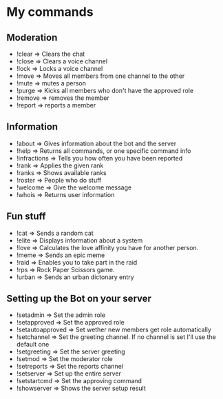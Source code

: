 # My commands

## Moderation

- !clear => Clears the chat
- !close => Clears a voice channel
- !lock => Locks a voice channel
- !move => Moves all members from one channel to the other
- !mute => mutes a person
- !purge => Kicks all members who don't have the approved role
- !remove => removes the member
- !report => reports a member

## Information

- !about => Gives information about the bot and the server
- !help => Returns all commands, or one specific command info
- !infractions => Tells you how often you have been reported
- !rank => Applies the given rank
- !ranks => Shows available ranks
- !roster => People who do stuff
- !welcome => Give the welcome message
- !whois => Returns user information

## Fun stuff

- !cat => Sends a random cat
- !elite => Displays information about a system
- !love => Calculates the love affinity you have for another person.
- !meme => Sends an epic meme
- !raid => Enables you to take part in the raid
- !rps => Rock Paper Scissors game.
- !urban => Sends an urban dictonary entry

## Setting up the Bot on your server

- !setadmin => Set the admin role
- !setapproved => Set the approved role
- !setautoapproved => Set wether new members get role automatically
- !setchannel => Set the greeting channel. If no channel is set I'll use the default one
- !setgreeting => Set the server greeting
- !setmod => Set the moderator role
- !setreports => Set the reports channel
- !setserver => Set up the entire server
- !setstartcmd => Set the approving command
- !showserver => Shows the server setup result
